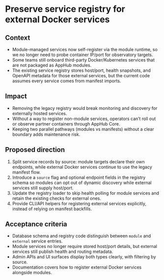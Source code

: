 # Preserve service registry for external Docker services

## Context
- Module-managed services now self-register via the module runtime, so we no longer need to probe container IP/port for observatory targets.
- Some teams still onboard third-party Docker/Kubernetes services that are not packaged as AppHub modules.
- The existing service registry stores host/port, health snapshots, and OpenAPI metadata for those external services, but the current code assumes every service comes from manifest imports.

## Impact
- Removing the legacy registry would break monitoring and discovery for externally hosted services.
- Without a way to register non-module services, operators can’t roll out or observe partner containers through AppHub Core.
- Keeping two parallel pathways (modules vs manifests) without a clear boundary adds maintenance risk.

## Proposed direction
1. Split service records by source: module targets declare their own endpoints, while external Docker services continue to use the legacy manifest flow.
2. Introduce a `source` flag and optional endpoint fields in the registry schema so modules can opt out of dynamic discovery while external services still supply host/port.
3. Update the registry loader to skip health polling for module services and retain the existing checks for external ones.
4. Provide CLI/API helpers for registering external services explicitly, instead of relying on manifest backfills.

## Acceptance criteria
- Database schema and registry code distinguish between `module` and `external` service entries.
- Module services no longer require stored host/port details, but external services still publish health and routing metadata.
- Admin APIs and UI surfaces display both types clearly, with filtering by source.
- Documentation covers how to register external Docker services alongside modules.

